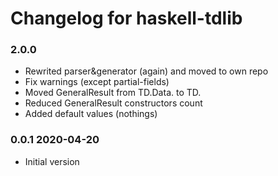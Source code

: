 # Changelog for haskell-tdlib

### 2.0.0 

  * Rewrited parser&generator (again) and moved to own repo
  * Fix warnings (except partial-fields)
  * Moved GeneralResult from TD.Data. to TD.
  * Reduced GeneralResult constructors count
  * Added default values (nothings)

### 0.0.1 2020-04-20

  * Initial version
